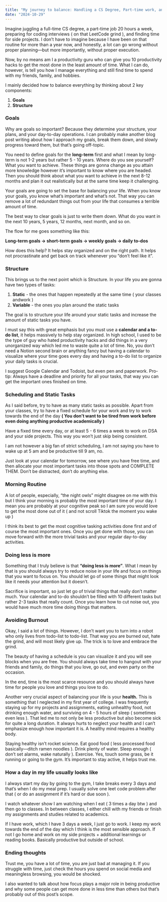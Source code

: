 ```yaml
---
title: "My journey to balance: Handling a CS Degree, Part-time work, and side projects"
date: "2024-10-29"
---
```


Imagine juggling a full-time CS degree, a part-time job 20 hours a week, preparing for coding interviews ( on that LeetCode grind ), and finding time for side projects. I don’t have to imagine because I have been on that routine for more than a year now, and honestly, a lot can go wrong without proper planning—but more importantly, without proper execution. 

Now, by no means am I a productivity guru who can give you 10 productivity hacks to get the most done in the least amount of time. What I can do, however, is tell you how I manage everything and still find time to spend with my friends, family, and hobbies. 

I mainly decided how to balance everything by thinking about 2 key components:

1. **Goals**
2. **Structure**

### Goals

Why are goals so important? Because they determine your structure, your plans, and your day-to-day operations. I can probably make another blog post writing about how I approach my goals, break them down, and slowly progress toward them, but that’s going off-topic. 

You need to define goals for the **long-term** first and what I mean by long-term is not 1-2 years but rather 5 - 10 years. Where do you see yourself? What you want to achieve.  These things are gonna change as you attain more knowledge however it’s important to know where you are headed. Then you should think about what you want to achieve in the next 8-12 months and plan it out realistically but at the same time keep it challenging. 

Your goals are going to set the base for balancing your life. When you know your goals, you know what’s important and what’s not. That way you can remove a lot of redundant things out from your life that consumes a terrible amount of time. 

The best way to clear goals is just to write them down. What do you want in the next 10 years, 5 years, 12 months, next month, and so on.  

The flow for me goes something like this:

**Long-term goals → short-term goals → weekly goals → daily to-dos**

How does this help? It helps stay organized and on the right path. It helps not procrastinate and get back on track whenever you “don’t feel like it”. 

### Structure

This brings us to the next point which is Structure. In your life you are gonna have two types of tasks:

1. **Static** - the ones that happen repeatedly at the same time ( your classes andwork )
2. **Variable** - the ones you plan around the static tasks 

The goal is to structure your life around your static tasks and increase the amount of static tasks you have. 

I must say this with great emphasis but you must use a **calendar and a to-do list**, it helps massively to help stay organized. In high school, I used to be the type of guy who hated productivity hacks and did things in a very unorganized way which led me to waste quite a lot of time. No, you don’t need a Notion second brain or anything fancy but having a calendar to visualize where your time goes every day and having a to-do list to organize your daily tasks is crucial. 

I suggest Google Calendar and Todoist, but even pen and paperwork. Pro-tip: Always have a deadline and priority for all your tasks, that way you can get the important ones finished on time. 

### Scheduling and Static Tasks

As I said before, try to have as many static tasks as possible. Apart from your classes, try to have a fixed schedule for your work and try to work towards the end of the day **( You don’t want to be tired from work before even doing anything productive academically )**

Have a fixed time every day, or at least 5 - 6 times a week to work on DSA and your side projects. This way you won’t just skip being consistent. 

I am not however a big fan of strict scheduling, I am not saying you have to wake up at 5 am and be productive till 9 am, no. 

Just look at your calendar for tomorrow, see where you have free time, and then allocate your most important tasks into those spots and COMPLETE THEM. Don’t be distracted, don’t do anything else. 

### Morning Routine

A lot of people, especially, “the night owls” might disagree on me with this but I think your morning is probably the most important time of your day. I mean you are probably at your cognitive peak so I am sure you would love to get the most done out of it ( and not scroll Tiktok the moment you wake up )

I think its best to get the most cognitive tasking activities done first and of course the most important ones. Once you get done with those, you can move forward with the more trivial tasks and your regular day-to-day activities. 

### Doing less is more

Something that I truly believe is that **“doing less is more”**. What I mean by that is you should always try to reduce noise in your life and focus on things that you want to focus on. You should let go of some things that might look like it needs your attention but it doesn’t.  

Sacrifice is important, so just let go of trivial things that really don’t matter much. Your calendar and to-do shouldn’t be filled with 10 different tasks but rather 2-3 tasks that really count. Once you learn how to cut noise out, you would have much more time doing things that matters.

### Avoiding Burnout

Okay, I said a lot of things. However, I don’t want you to turn into a robot who only lives from todo-list to todo-list. That way you are burned out, hate the grind, and will most likely give up. The trick is to love and embrace the grind. 

The beauty of having a schedule is you can visualize it and you will see blocks when you are free. You should always take time to hangout with your friends and family, do things that you love, go out, and even party on the occasion. 

In the end, time is the most scarce resource and you should always have time for people you love and things you love to do. 

Another very crucial aspect of balancing your life is your **health.** This is something that I neglected in my first year of college. I was frequently staying up for my projects and assignments, eating unhealthy food, not drinking enough water, and surviving on 4 - 5 hours of sleep ( sometimes even less ). That led me to not only be less productive but also become sick for quite a long duration. It always hurts to neglect your health and I can’t emphasize enough how important it is. A healthy mind requires a healthy body. 

Staying healthy isn’t rocket science. Eat good food ( less processed food basically—ditch ramen noodles ). Drink plenty of water. Sleep enough ( don’t set alarms, wake naturally ). Exercise. Yes, touch some grass, be it running or going to the gym. It’s important to stay active, it helps trust me. 

### How a day in my life usually looks like

I always start my day by going to the gym, I take breaks every 3 days and that’s when I do my meal prep. I usually solve one leet code problem after that ( or do an assignment if it’s hard or due soon ). 

I watch whatever show I am watching when I eat ( 3 times a day btw ) and then go to classes. In between classes, I either chill with my friends or finish my assignments and studies related to academics. 

If I have work, which I have 3 days a week, I just go to work. I keep my work towards the end of the day which I think is the most sensible approach. If not I go home and work on my side projects + additional learnings or reading books. Basically productive but outside of school. 

### Ending thoughts

Trust me, you have a lot of time, you are just bad at managing it. If you struggle with time, just check the hours you spend on social media and meaningless browsing, you would be shocked. 

I also wanted to talk about how focus plays a major role in being productive and why some people can get more done in less time than others but that’s probably out of this post’s scope.